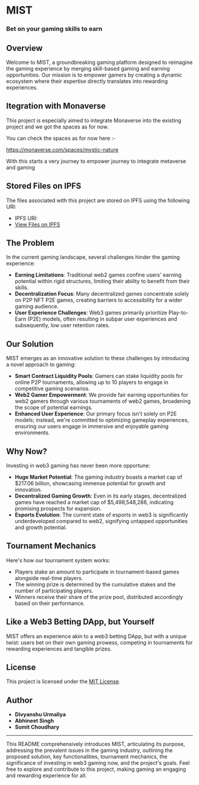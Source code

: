 # MIST

### Bet on your gaming skills to earn

## Overview

Welcome to MIST, a groundbreaking gaming platform designed to reimagine the gaming experience by merging skill-based gaming and earning opportunities. Our mission is to empower gamers by creating a dynamic ecosystem where their expertise directly translates into rewarding experiences.

## Itegration with Monaverse 

This project is especially aimed to integrate Monaverse into the existing project and we got the spaces as for now.

You can check the spaces as for now here :-

https://monaverse.com/spaces/mystic-nature

With this starts a very journey to empower journey to integrate metaverse and gaming

## Stored Files on IPFS

The files associated with this project are stored on IPFS using the following URI:

- IPFS URI: 
- [View Files on IPFS]()



## The Problem

In the current gaming landscape, several challenges hinder the gaming experience:

- **Earning Limitations**: Traditional web2 games confine users' earning potential within rigid structures, limiting their ability to benefit from their skills.
- **Decentralization Focus**: Many decentralized games concentrate solely on P2P NFT P2E games, creating barriers to accessibility for a wider gaming audience.
- **User Experience Challenges**: Web3 games primarily prioritize Play-to-Earn (P2E) models, often resulting in subpar user experiences and subsequently, low user retention rates.

## Our Solution

MIST emerges as an innovative solution to these challenges by introducing a novel approach to gaming:

- **Smart Contract Liquidity Pools**: Gamers can stake liquidity pools for online P2P tournaments, allowing up to 10 players to engage in competitive gaming scenarios.
- **Web2 Gamer Empowerment**: We provide fair earning opportunities for web2 gamers through various tournaments of web2 games, broadening the scope of potential earnings.
- **Enhanced User Experience**: Our primary focus isn't solely on P2E models; instead, we're committed to optimizing gameplay experiences, ensuring our users engage in immersive and enjoyable gaming environments.

## Why Now?

Investing in web3 gaming has never been more opportune:

- **Huge Market Potential**: The gaming industry boasts a market cap of $217.06 billion, showcasing immense potential for growth and innovation.
- **Decentralized Gaming Growth**: Even in its early stages, decentralized games have reached a market cap of $5,498,548,288, indicating promising prospects for expansion.
- **Esports Evolution**: The current state of esports in web3 is significantly underdeveloped compared to web2, signifying untapped opportunities and growth potential.

## Tournament Mechanics

Here's how our tournament system works:

- Players stake an amount to participate in tournament-based games alongside real-time players.
- The winning prize is determined by the cumulative stakes and the number of participating players.
- Winners receive their share of the prize pool, distributed accordingly based on their performance.

## Like a Web3 Betting DApp, but Yourself

MIST offers an experience akin to a web3 betting DApp, but with a unique twist: users bet on their own gaming prowess, competing in tournaments for rewarding experiences and tangible prizes.

## License

This project is licensed under the [MIT License](LICENSE).

## Author

- **Divyanshu Urmaliya**
- **Abhineet Singh**
- **Sumit Choudhary**

---

This README comprehensively introduces MIST, articulating its purpose, addressing the prevalent issues in the gaming industry, outlining the proposed solution, key functionalities, tournament mechanics, the significance of investing in web3 gaming now, and the project's goals. Feel free to explore and contribute to this project, making gaming an engaging and rewarding experience for all.


